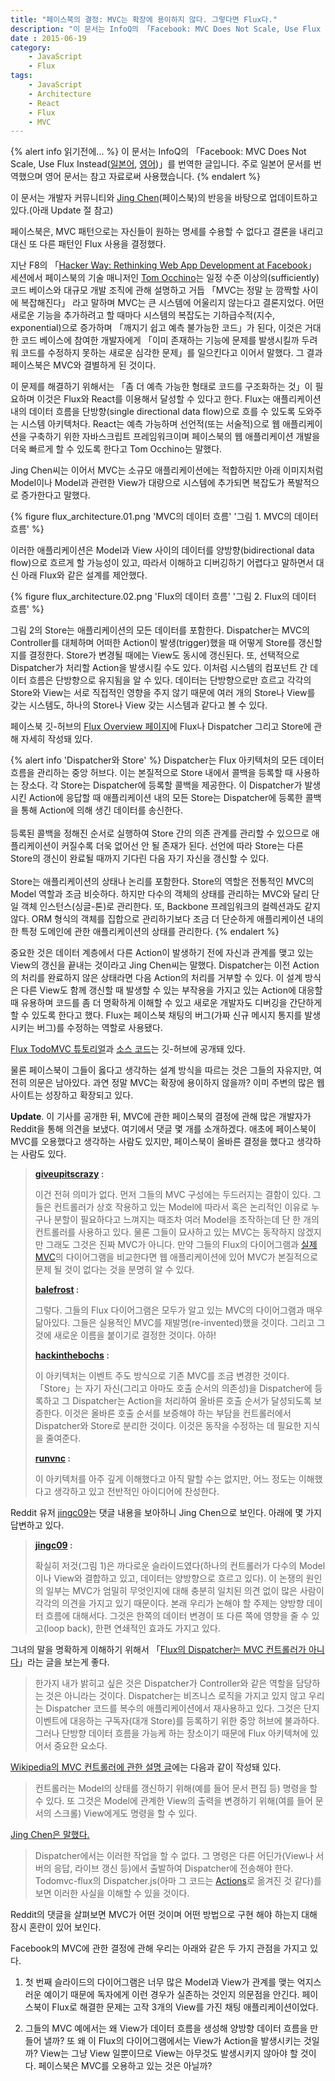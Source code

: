 ```yaml
---
title: "페이스북의 결정: MVC는 확장에 용이하지 않다. 그렇다면 Flux다."
description: "이 문서는 InfoQ의 「Facebook: MVC Does Not Scale, Use Flux Instead」를 번역한 글이며, 페이스북이 Flux 아키텍처를 디자인한 이유와 그것이 무엇인지 설명하고 있습니다."
date : 2015-06-19
category:
    - JavaScript
    - Flux
tags:
    - JavaScript
    - Architecture
    - React
    - Flux
    - MVC
---
```


{% alert info 읽기전에... %}
이 문서는 InfoQ의 「Facebook: MVC Does Not Scale, Use Flux Instead([일본어](http://www.infoq.com/jp/news/2014/05/facebook-mvc-flux), [영어](http://www.infoq.com/news/2014/05/facebook-mvc-flux))」를 번역한 글입니다. 주로 일본어 문서를 번역했으며 영어 문서는 참고 자료로써 사용했습니다.
{% endalert %}

이 문서는 개발자 커뮤니티와 [Jing Chen](https://www.linkedin.com/pub/jing-chen/5/425/353)(페이스북)의 반응을 바탕으로 업데이트하고 있다.(아래 Update 절 참고)

페이스북은, MVC 패턴으로는 자신들이 원하는 명세를 수용할 수 없다고 결론을 내리고 대신 또 다른 패턴인 Flux 사용을 결정했다.

지난 F8의 「[Hacker Way: Rethinking Web App Development at Facebook](https://www.youtube.com/watch?v=nYkdrAPrdcw)」 세션에서 페이스북의 기술 매니저인 [Tom Occhino](https://about.me/tomocchino)는 일정 수준 이상의(sufficiently) 코드 베이스와 대규모 개발 조직에 관해 설명하고 거듭 「MVC는 정말 눈 깜짝할 사이에 복잡해진다」 라고 말하며 MVC는 큰 시스템에 어울리지 않는다고 결론지었다. 어떤 새로운 기능을 추가하려고 할 때마다 시스템의 복잡도는 기하급수적(지수, exponential)으로 증가하며 「깨지기 쉽고 예측 불가능한 코드」가 된다, 이것은 거대한 코드 베이스에 참여한 개발자에게 「이미 존재하는 기능에 문제를 발생시킬까 두려워 코드를 수정하지 못하는 새로운 심각한 문제」를 일으킨다고 이어서 말했다. 그 결과 페이스북은 MVC와 결별하게 된 것이다.

이 문제를 해결하기 위해서는 「좀 더 예측 가능한 형태로 코드를 구조화하는 것」이 필요하며 이것은 Flux와 React를 이용해서 달성할 수 있다고 한다. Flux는 애플리케이션 내의 데이터 흐름을 단방향(single directional data flow)으로 흐를 수 있도록 도와주는 시스템 아키텍처다. React는 예측 가능하며 선언적(또는 서술적)으로 웹 애플리케이션을 구축하기 위한 자바스크립트 프레임워크이며 페이스북의 웹 애플리케이션 개발을 더욱 빠르게 할 수 있도록 한다고  Tom Occhino는 말했다.

Jing Chen씨는 이어서 MVC는 소규모 애플리케이션에는 적합하지만 아래 이미지처럼 Model이나 Model과 관련한 View가 대량으로 시스템에 추가되면 복잡도가 폭발적으로 증가한다고 말했다.

{% figure flux_architecture.01.png 'MVC의 데이터 흐름' '그림 1. MVC의 데이터 흐름' %}

이러한 애플리케이션은 Model과 View 사이의 데이터를 양방향(bidirectional data flow)으로 흐르게 할 가능성이 있고, 따라서 이해하고 디버깅하기 어렵다고 말하면서 대신 아래 Flux와 같은 설계를 제안했다.

{% figure flux_architecture.02.png 'Flux의 데이터 흐름' '그림 2. Flux의 데이터 흐름' %}

그림 2의 Store는 애플리케이션의 모든 데이터를 포함한다. Dispatcher는 MVC의 Controller를 대체하며 어떠한 Action이 발생(trigger)했을 때 어떻게 Store를 갱신할지를 결정한다. Store가 변경될 때에는 View도 동시에 갱신된다. 또, 선택적으로 Dispatcher가 처리할 Action을 발생시킬 수도 있다. 이처럼 시스템의 컴포넌트 간 데이터 흐름은 단방향으로 유지됨을 알 수 있다. 데이터는 단방향으로만 흐르고 각각의 Store와 View는 서로 직접적인 영향을 주지 않기 때문에 여러 개의 Store나 View를 갖는 시스템도, 하나의 Store나 View 갖는 시스템과 같다고 볼 수 있다.

페이스북 깃-허브의 [Flux Overview 페이지](https://facebook.github.io/flux/docs/overview.html)에 Flux나 Dispatcher 그리고 Store에 관해 자세히 작성돼 있다.

{% alert info 'Dispatcher와 Store' %}
Dispatcher는 Flux 아키텍처의 모든 데이터 흐름을 관리하는 중앙 허브다. 이는 본질적으로 Store 내에서 콜백을 등록할 때 사용하는 장소다. 각 Store는 Dispatcher에 등록할 콜백을 제공한다. 이 Dispatcher가 발생시킨 Action에 응답할 때 애플리케이션 내의 모든 Store는 Dispatcher에 등록한 콜백을 통해 Action에 의해 생긴 데이터를 송신한다.<br/><br/>등록된 콜백을 정해진 순서로 실행하여 Store 간의 의존 관계를 관리할 수 있으므로 애플리케이션이 커질수록 더욱 없어선 안 될 존재가 된다. 선언에 따라 Store는 다른 Store의 갱신이 완료될 때까지 기다린 다음 자기 자신을 갱신할 수 있다.<br/><br/>Store는 애플리케이션의 상태나 논리를 포함한다. Store의 역할은 전통적인 MVC의 Model 역할과 조금 비슷하다. 하지만 다수의 객체의 상태를 관리하는 MVC와 달리 단일 객체 인스턴스(싱글-톤)로 관리한다. 또, Backbone 프레임워크의 컬렉션과도 같지 않다. ORM 형식의 객체를 집합으로 관리하기보다 조금 더 단순하게 애플리케이션 내의 한 특정 도메인에 관한 애플리케이션의 상태를 관리한다.
{% endalert %}

중요한 것은 데이터 계층에서 다른 Action이 발생하기 전에 자신과 관계를 맺고 있는 View의 갱신을 끝내는 것이라고 Jing Chen씨는 말했다. Dispatcher는 이전 Action의 처리를 완료하지 않은 상태라면 다음 Action의 처리를 거부할 수 있다. 이 설계 방식은 다른 View도 함께 갱신할 때 발생할 수 있는 부작용을 가지고 있는 Action에 대응할 때 유용하며 코드를 좀 더 명확하게 이해할 수 있고 새로운 개발자도 디버깅을 간단하게 할 수 있도록 한다고 했다. Flux는 페이스북 채팅의 버그(가짜 신규 메시지 통지를 발생시키는 버그)를 수정하는 역할로 사용됐다.

[Flux TodoMVC 튜토리얼](https://facebook.github.io/flux/docs/todo-list.html)과 [소스 코드](https://github.com/facebook/flux/tree/master/examples/flux-todomvc/)는 깃-허브에 공개돼 있다.

물론 페이스북이 그들이 옳다고 생각하는 설계 방식을 따르는 것은 그들의 자유지만, 여전히 의문은 남아있다. 과연 정말 MVC는 확장에 용이하지 않을까? 이미 주변의 많은 웹사이트는 성장하고 확장되고 있다.

**Update**. 이 기사를 공개한 뒤, MVC에 관한 페이스북의 결정에 관해 많은 개발자가 Reddit을 통해 의견을 보냈다. 여기에서 댓글 몇 개를 소개하겠다. 애초에 페이스북이 MVC를 오용했다고 생각하는 사람도 있지만, 페이스북이 올바른 결정을 했다고 생각하는 사람도 있다.

> **[giveupitscrazy](http://www.reddit.com/r/programming/comments/25nrb5/facebook_mvc_does_not_scale_use_flux_instead/chj2fzc) :**
> 
> 이건 전혀 의미가 없다. 먼저 그들의 MVC 구성에는 두드러지는 결함이 있다. 그들은 컨트롤러가 상호 작용하고 있는 Model에 따라서 혹은 논리적인 이유로 누구나 분할이 필요하다고 느껴지는 때조차 여러 Model을 조작하는데 단 한 개의 컨트롤러를 사용하고 있다. 물론 그들이 묘사하고 있는 MVC는 동작하지 않겠지만 그래도 그것은 진짜 MVC가 아니다. 만약 그들의 Flux의 다이어그램과 [실제 MVC](https://upload.wikimedia.org/wikipedia/commons/thumb/a/a0/MVC-Process.svg/500px-MVC-Process.svg.png)의 다이어그램을 비교한다면 웹 애플리케이션에 있어 MVC가 본질적으로 문제 될 것이 없다는 것을 분명히 알 수 있다.
>
> **[balefrost](http://www.reddit.com/r/programming/comments/25nrb5/facebook_mvc_does_not_scale_use_flux_instead/chj9zmj) :**
> 
> 그렇다. 그들의 Flux 다이어그램은 모두가 알고 있는 MVC의 다이어그램과 매우 닮아있다. 그들은 실용적인 MVC를 재발명(re-invented)했을 것이다. 그리고 그것에 새로운 이름을 붙이기로 결정한 것이다. 아하!
>
> **[hackinthebochs](http://www.reddit.com/r/programming/comments/25nrb5/facebook_mvc_does_not_scale_use_flux_instead/chj3kmy) :**
>
> 이 아키텍처는 이벤트 주도 방식으로 기존 MVC를 조금 변경한 것이다. 「Store」는 자기 자신(그리고 아마도 호출 순서의 의존성)을 Dispatcher에 등록하고 그 Dispatcher는 Action을 처리하여 올바른 호출 순서가 달성되도록 보증한다. 이것은 올바른 호출 순서를 보증해야 하는 부담을 컨트롤러에서 Dispatcher와 Store로 분리한 것이다. 이것은 동작을 수정하는 데 필요한 지식을 줄여준다.
>
> **[runvnc](http://www.reddit.com/r/programming/comments/25nrb5/facebook_mvc_does_not_scale_use_flux_instead/chj4f09) :**
>
> 이 아키텍처를 아주 깊게 이해했다고 아직 말할 수는 없지만, 어느 정도는 이해했다고 생각하고 있고 전반적인 아이디어에 찬성한다.

Reddit 유저 [jingc09](http://www.reddit.com/user/jingc09)는 댓글 내용을 보아하니 Jing Chen으로 보인다. 아래에 몇 가지 답변하고 있다.

> **[jingc09](http://www.reddit.com/r/programming/comments/25nrb5/facebook_mvc_does_not_scale_use_flux_instead/chjbo05) :**
> 
> 확실히 저것(그림 1)은 까다로운 슬라이드였다(하나의 컨트롤러가 다수의 Model이나 View와 결합하고 있고, 데이터는 양방향으로 흐르고 있다). 이 논쟁의 원인의 일부는 MVC가 엄밀히 무엇인지에 대해 충분히 일치된 의견 없이 많은 사람이 각각의 의견을 가지고 있기 때문이다. 본래 우리가 논해야 할 주제는 양방향 데이터 흐름에 대해서다. 그것은 한쪽의 데이터 변경이 또 다른 쪽에 영향을 줄 수 있고(loop back), 한편 연쇄적인 효과도 가지고 있다.

그녀의 말을 명확하게 이해하기 위해서 「[Flux의 Dispatcher는 MVC 컨트롤러가 아니다](http://www.reddit.com/r/programming/comments/25nrb5/facebook_mvc_does_not_scale_use_flux_instead/chjbo05)」라는 글을 보는게 좋다.

> 한가지 내가 밝히고 싶은 것은 Dispatcher가 Controller와 같은 역할을 담당하는 것은 아니라는 것이다. Dispatcher는 비즈니스 로직을 가지고 있지 않고 우리는 Dispatcher 코드를 복수의 애플리케이션에서 재사용하고 있다. 그것은 단지 이벤트에 대응하는 구독자(대개 Store)를 등록하기 위한 중앙 허브에 불과하다. 그러나 단방향 데이터 흐름을 가능케 하는 장소이기 때문에 Flux 아키텍쳐에 있어서 중요한 요소다.

[Wikipedia의 MVC 컨트롤러에 관한 설명 글](https://en.wikipedia.org/wiki/Model%E2%80%93view%E2%80%93controller)에는 다음과 같이 작성돼 있다.

> 컨트롤러는 Model의 상태를 갱신하기 위해(예를 들어 문서 편집 등) 명령을 할 수 있다. 또 그것은 Model에 관계한 View의 출력을 변경하기 위해(여를 들어 문서의 스크롤) View에게도 명령을 할 수 있다.</p>

[Jing Chen은 말했다.](http://www.reddit.com/r/programming/comments/25nrb5/facebook_mvc_does_not_scale_use_flux_instead/chjcifl)

> Dispatcher에서는 이러한 작업을 할 수 없다. 그 명령은 다른 어딘가(View나 서버의 응답, 라이브 갱신 등)에서 출발하여 Dispatcher에 전송해야 한다. Todomvc-flux의 Dispatcher.js(아마 그 코드는 [Actions](https://github.com/facebook/flux/blob/master/examples/flux-todomvc/js/actions/TodoActions.js)로 옮겨진 것 같다)를 보면 이러한 사실을 이해할 수 있을 것이다.

Reddit의 댓글을 살펴보면 MVC가 어떤 것이며 어떤 방법으로 구현 해야 하는지 대해 잠시 혼란이 있어 보인다.

Facebook의 MVC에 관한 결정에 관해 우리는 아래와 같은 두 가지 관점을 가지고 있다.

1) 첫 번째 슬라이드의 다이어그램은 너무 많은 Model과 View가 관계를 맺는 억지스러운 예이기 때문에 독자에게 이런 경우가 실존하는 것인지 의문점을 안긴다. 페이스북이 Flux로 해결한 문제는 고작 3개의 View를 가진 채팅 애플리케이션이었다.

2) 그들의 MVC 예에서는 왜 View가 데이터 흐름을 생성해 양방향 데이터 흐름을 만들어 낼까? 또 왜 이 Flux의 다이어그램에서는 View가 Action을 발생시키는 것일까? View는 그냥 View 일뿐이므로 View는 아무것도 발생시키지 않아야 할 것이다. 페이스북은 MVC를 오용하고 있는 것은 아닐까?
